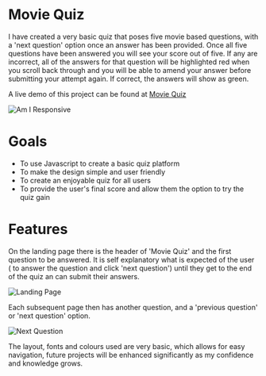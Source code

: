 # Movie Quiz

I have created a very basic quiz that poses five movie based questions, with a 'next question' option once an answer has been provided. Once all five questions have been answered you will see your score out of five. If any are incorrect, all of the answers for that question will be highlighted red when you scroll back through and you will be able to amend your answer before submitting your attempt again. If correct, the answers will show as green.

A live demo of this project can be found at [Movie Quiz](https://8000-alanpaterson82-project2-052j5a4rw6.us2.codeanyapp.com/)

![Am I Responsive](assets/images/am-i-responsive.jpg)

# Goals

- To use Javascript to create a basic quiz platform
- To make the design simple and user friendly
- To create an enjoyable quiz for all users
- To provide the user's final score and allow them the option to try the quiz gain

# Features

On the landing page there is the header of 'Movie Quiz' and the first question to be answered. It is self explanatory what is expected of the user ( to answer the question and click 'next question') until they get to the end of the quiz an can submit their answers.

![Landing Page](assets/images/landing-page.jpg)

Each subsequent page then has another question, and a 'previous question' or 'next question' option.

![Next Question](assets/images/previous-question-next-question.jpg)

The layout, fonts and colours used are very basic, which allows for easy navigation, future projects will be enhanced significantly as my confidence and knowledge grows.

